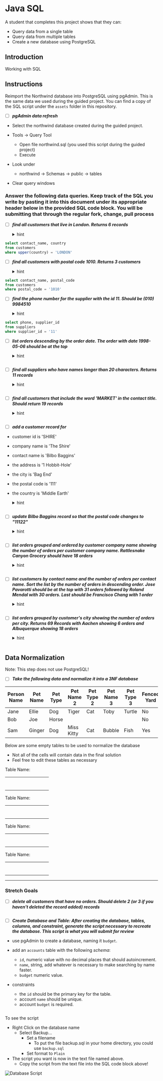# Java SQL

A student that completes this project shows that they can:

* Query data from a single table
* Query data from multiple tables
* Create a new database using PostgreSQL

## Introduction

Working with SQL

## Instructions

Reimport the Northwind database into PostgreSQL using pgAdmin. This is the same data we used during the guided project. You can find a copy of the SQL script under the `assets` folder in this repository.

* [ ] ***pgAdmin data refresh***

* Select the northwind database created during the guided project.

* Tools -> Query Tool
  * Open file northwind.sql (you used this script during the guided project)
  * Execute

* Look under
  * northwind -> Schemas -> public -> tables

* Clear query windows

### Answer the following data queries. Keep track of the SQL you write by pasting it into this document under its appropriate header below in the provided SQL code block. You will be submitting that through the regular fork, change, pull process

* [ ] ***find all customers that live in London. Returns 6 records***

  <details><summary>hint</summary>

  * This can be done with SELECT and WHERE clauses
  </details>

```SQL
select contact_name, country
from customers
where upper(country) = 'LONDON' 
```

* [ ] ***find all customers with postal code 1010. Returns 3 customers***

  <details><summary>hint</summary>

  * This can be done with SELECT and WHERE clauses
  </details>

```SQL
select contact_name, postal_code
from customers
where postal_code = '1010'
```

* [ ] ***find the phone number for the supplier with the id 11. Should be (010) 9984510***

  <details><summary>hint</summary>

  * This can be done with SELECT and WHERE clauses
  </details>

```SQL
select phone, supplier_id
from suppliers
where supplier_id = '11'
```

* [ ] ***list orders descending by the order date. The order with date 1998-05-06 should be at the top***

  <details><summary>hint</summary>

  * This can be done with SELECT, WHERE, and ORDER BY clauses
  </details>

```SQL

```

* [ ] ***find all suppliers who have names longer than 20 characters. Returns 11 records***

  <details><summary>hint</summary>

  * This can be done with SELECT and WHERE clauses
  * You can use `length(company_name)` to get the length of the name
  </details>

```SQL

```

* [ ] ***find all customers that include the word 'MARKET' in the contact title. Should return 19 records***

  <details><summary>hint</summary>

  * This can be done with SELECT and a WHERE clause using the LIKE keyword
  * Don't forget the wildcard '%' symbols at the beginning and end of your substring to denote it can appear anywhere in the string in question
  * Remember to convert your contact title to all upper case for case insensitive comparing so upper(contact_title)
  </details>

```SQL

```

* [ ] ***add a customer record for***
* customer id is 'SHIRE'
* company name is 'The Shire'
* contact name is 'Bilbo Baggins'
* the address is '1 Hobbit-Hole'
* the city is 'Bag End'
* the postal code is '111'
* the country is 'Middle Earth'
  <details><summary>hint</summary>

  * This can be done with the INSERT INTO clause
  </details>

```SQL

```

* [ ] ***update _Bilbo Baggins_ record so that the postal code changes to _"11122"_***

  <details><summary>hint</summary>

  * This can be done with UPDATE and WHERE clauses
  </details>

```SQL

```

* [ ] ***list orders grouped and ordered by customer company name showing the number of orders per customer company name. _Rattlesnake Canyon Grocery_ should have 18 orders***

  <details><summary>hint</summary>

  * This can be done with SELECT, COUNT, JOIN and GROUP BY clauses. Your count should focus on a field in the Orders table, not the Customer table
  * There is more information about the COUNT clause on [W3 Schools](https://www.w3schools.com/sql/sql_count_avg_sum.asp)
  </details>

```SQL

```

* [ ] ***list customers by contact name and the number of orders per contact name. Sort the list by the number of orders in descending order. _Jose Pavarotti_ should be at the top with 31 orders followed by _Roland Mendal_ with 30 orders. Last should be _Francisco Chang_ with 1 order***

  <details><summary>hint</summary>

  * This can be done by adding an ORDER BY clause to the previous answer and changing the group by field
  </details>

```SQL

```

* [ ] ***list orders grouped by customer's city showing the number of orders per city. Returns 69 Records with _Aachen_ showing 6 orders and _Albuquerque_ showing 18 orders***

  <details><summary>hint</summary>

  * This is very similar to the previous two queries, however, it focuses on the City rather than the Customer Names
  </details>

```SQL

```

## Data Normalization

Note: This step does not use PostgreSQL!

* [ ] ***Take the following data and normalize it into a 3NF database***

| Person Name | Pet Name | Pet Type | Pet Name 2 | Pet Type 2 | Pet Name 3 | Pet Type 3 | Fenced Yard | City Dweller |
|-------------|----------|----------|------------|------------|------------|------------|-------------|--------------|
| Jane        | Ellie    | Dog      | Tiger      | Cat        | Toby       | Turtle     | No          | Yes          |
| Bob         | Joe      | Horse    |            |            |            |            | No          | No           |
| Sam         | Ginger   | Dog      | Miss Kitty | Cat        | Bubble     | Fish       | Yes         | No           |

Below are some empty tables to be used to normalize the database

* Not all of the cells will contain data in the final solution
* Feel free to edit these tables as necessary

Table Name:

|            |            |            |            |            |            |            |            |            |
|------------|------------|------------|------------|------------|------------|------------|------------|------------|
|            |            |            |            |            |            |            |            |            |
|            |            |            |            |            |            |            |            |            |
|            |            |            |            |            |            |            |            |            |
|            |            |            |            |            |            |            |            |            |
|            |            |            |            |            |            |            |            |            |
|            |            |            |            |            |            |            |            |            |
|            |            |            |            |            |            |            |            |            |

Table Name:

|            |            |            |            |            |            |            |            |            |
|------------|------------|------------|------------|------------|------------|------------|------------|------------|
|            |            |            |            |            |            |            |            |            |
|            |            |            |            |            |            |            |            |            |
|            |            |            |            |            |            |            |            |            |
|            |            |            |            |            |            |            |            |            |
|            |            |            |            |            |            |            |            |            |
|            |            |            |            |            |            |            |            |            |
|            |            |            |            |            |            |            |            |            |

Table Name:

|            |            |            |            |            |            |            |            |            |
|------------|------------|------------|------------|------------|------------|------------|------------|------------|
|            |            |            |            |            |            |            |            |            |
|            |            |            |            |            |            |            |            |            |
|            |            |            |            |            |            |            |            |            |
|            |            |            |            |            |            |            |            |            |
|            |            |            |            |            |            |            |            |            |
|            |            |            |            |            |            |            |            |            |
|            |            |            |            |            |            |            |            |            |

Table Name:

|            |            |            |            |            |            |            |            |            |
|------------|------------|------------|------------|------------|------------|------------|------------|------------|
|            |            |            |            |            |            |            |            |            |
|            |            |            |            |            |            |            |            |            |
|            |            |            |            |            |            |            |            |            |
|            |            |            |            |            |            |            |            |            |
|            |            |            |            |            |            |            |            |            |
|            |            |            |            |            |            |            |            |            |
|            |            |            |            |            |            |            |            |            |

---

### Stretch Goals

* [ ] ***delete all customers that have no orders. Should delete 2 (or 3 if you haven't deleted the record added) records***

```SQL

```

* [ ] ***Create Database and Table: After creating the database, tables, columns, and constraint, generate the script necessary to recreate the database. This script is what you will submit for review***

* use pgAdmin to create a database, naming it `budget`.
* add an `accounts` table with the following _schema_:

  * `id`, numeric value with no decimal places that should autoincrement.
  * `name`, string, add whatever is necessary to make searching by name faster.
  * `budget` numeric value.

* constraints
  * the `id` should be the primary key for the table.
  * account `name` should be unique.
  * account `budget` is required.

```SQL

```

To see the script

* Right Click on the database name
  * Select Backup...
    * Set a filename
      * To put the file backup.sql in your home directory, you could use `backup.sql`
    * Set format to `Plain`
* The script you want is now in the text file named above.
  * Copy the script from the text file into the SQL code block above!

![Database Script](assets/jx-12-m3-script.gif)
